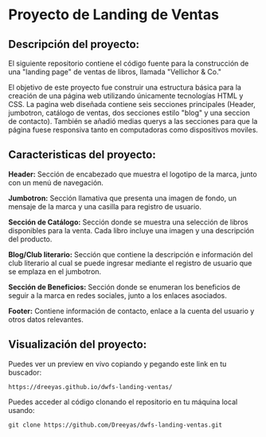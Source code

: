 # Proyecto de Landing de Ventas

## Descripción del proyecto:
El siguiente repositorio contiene el código fuente para la construcción de una "landing page" de ventas de libros, llamada "Vellichor & Co." 

El objetivo de este proyecto fue construir una estructura básica para la creación de una página web utilizando únicamente tecnologías HTML y CSS. La pagina web diseñada contiene seis secciones principales (Header, jumbotron, catálogo de ventas, dos secciones estilo "blog" y una seccion de contacto). También se añadió medias querys a las secciones para que la página fuese responsiva tanto en computadoras como dispositivos moviles.

## Caracteristicas del proyecto:

**Header:** Sección de encabezado que muestra el logotipo de la marca, junto con un menú de navegación.

**Jumbotron:** Sección llamativa que presenta una imagen de fondo, un mensaje de la marca y una casilla para registro de usuario.

**Sección de Catálogo:** Sección donde se muestra una selección de libros disponibles para la venta. Cada libro incluye una imagen y una descripción del producto.

**Blog/Club literario:** Sección que contiene la descripción e información del club literario al cual se puede ingresar mediante el registro de usuario que se emplaza en el jumbotron.

**Sección de Beneficios:** Sección donde se enumeran los beneficios de seguir a la marca en redes sociales, junto a los enlaces asociados.

**Footer:** Contiene información de contacto, enlace a la cuenta del usuario y otros datos relevantes.

## Visualización del proyecto:

Puedes ver un preview en vivo copiando y pegando este link en tu buscador:

`https://dreeyas.github.io/dwfs-landing-ventas/`

Puedes acceder al código clonando el repositorio en tu máquina local usando:

`git clone https://github.com/Dreeyas/dwfs-landing-ventas.git`
